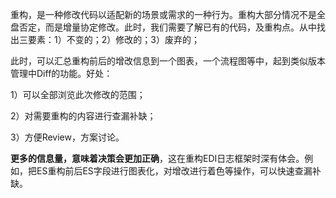 重构，是一种修改代码以适配新的场景或需求的一种行为。重构大部分情况不是全盘否定，而是增量协定修改。此时，我们需要了解已有的代码，及重构点。从中找出三要素：1）不变的；2）修改的；3）废弃的；

此时，可以汇总重构前后的增改信息到一个图表，一个流程图等中，起到类似版本管理中Diff的功能。好处：

1）可以全部浏览此次修改的范围；

2）对需要重构的内容进行查漏补缺；

3）方便Review，方案讨论。

**更多的信息量，意味着决策会更加正确**，这在重构EDI日志框架时深有体会。例如，把ES重构前后ES字段进行图表化，对增改进行着色等操作，可以快速查漏补缺。